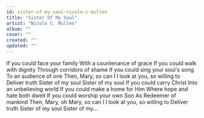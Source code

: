 ```yaml
---
id: sister-of-my-soul-nicole-c-mullen
title: "Sister Of My Soul"
artist: "Nicole C. Mullen"
album: ""
cover: ""
created: ""
updated: ""
---
```


If you could face your family
With a countenance of grace
If you could walk with dignity
Through corridors of shame
If you could sing your soul's song
To an audience of one
Then, Mary, so can I
I look at you, so willing to
Deliver truth
Sister of my soul
Sister of my soul
If you could carry Christ
Into an unbelieving world
If you could make a home for Him
Where hope and hate both dwelt
If you could worship your own Son
As Redeemer of mankind
Then, Mary, oh Mary, so can I
I look at you, so willing to
Deliver truth
Sister of my soul
Sister of my...
